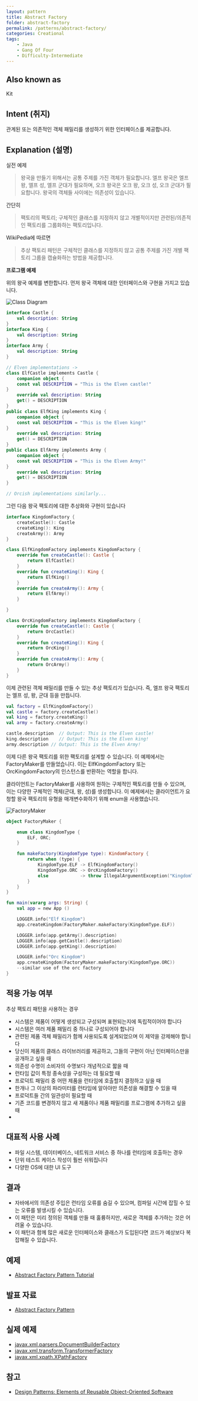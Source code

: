 ```yaml
---
layout: pattern
title: Abstract Factory
folder: abstract-factory
permalink: /patterns/abstract-factory/
categories: Creational
tags:
    - Java
    - Gang Of Four
    - Difficulty-Intermediate
---
```


## Also known as

Kit

## Intent (취지)

관계된 또는 의존적인 객체 패밀리를 생성하기 위한 인터페이스를 제공합니다.

## Explanation (설명)

실전 예제

> 왕국을 만들기 위해서는 공통 주제를 가진 객체가 필요합니다. 엘프 왕국은 엘프 왕, 엘프 성, 엘프 군대가 필요하며, 오크 왕국은 오크 왕, 오크 성, 오크 군대가 필요합니다. 왕국의 객체들 사이에는 의존성이
> 있습니다.

간단히

> 팩토리의 팩토리; 구체적인 클래스를 지정하지 않고 개별적이지만 관련된/의존적인 팩토리를 그룹화하는 팩토리입니다.

WikiPedia에 따르면

> 추상 팩토리 패턴은 구체적인 클래스를 지정하지 않고 공통 주제를 가진 개별 팩토리 그룹을 캡슐화하는 방법을 제공합니다.

**프로그램 예제**

위의 왕국 예제를 변한합니다. 먼저 왕국 객체에 대한 인터페이스와 구현을 가지고 있습니다.

![Class Diagram](doc/diagram1.png)

```kotlin
interface Castle {
    val description: String
}
interface King {
    val description: String
}
interface Army {
    val description: String
}

// Elven implementations ->
class ElfCastle implements Castle {
    companion object {
    const val DESCRIPTION = "This is the Elven castle!"
}
    override val description: String
    get() = DESCRIPTION
}
public class ElfKing implements King {
    companion object {
    const val DESCRIPTION = "This is the Elven king!"
}
    override val description: String
    get() = DESCRIPTION
}
public class ElfArmy implements Army {
    companion object {
    const val DESCRIPTION = "This is the Elven Army!"
}
    override val description: String
    get() = DESCRIPTION
}

// Orcish implementations similarly...

```

그런 다음 왕국 팩토리에 대한 추상화와 구현이 있습니다

```kotlin
interface KingdomFactory {
    createCastle(): Castle
    createKing(): King
    createArmy(): Army
}

class ElfKingdomFactory implements KingdomFactory {
    override fun createCastle(): Castle {
        return ElfCastle()
    }
    override fun createKing(): King {
        return ElfKing()
    }
    override fun createArmy(): Army {
        return ElfArmy()
    }

}

class OrcKingdomFactory implements KingdomFactory {
    override fun createCastle(): Castle {
        return OrcCastle()
    }
    override fun createKing(): King {
        return OrcKing()
    }
    override fun createArmy(): Army {
        return OrcArmy()
    }
}
```

이제 관련된 객체 패밀리를 만들 수 있는 추상 팩토리가 있습니다. 즉, 엘프 왕국 팩토리는 엘프 성, 왕, 군대 등을 만듭니다.

```kotlin
val factory = ElfKingdomFactory()
val castle = factory.createCastle()
val king = factory.createKing()
val army = factory.createArmy()

castle.description  // Output: This is the Elven castle!
king.description    // Output: This is the Elven king!
army.description // Output: This is the Elven Army!
```

이제 다른 왕국 팩토리를 위한 팩토리를 설계할 수 있습니다. 이 예제에서는 FactoryMaker를 만들었습니다. 이는 ElfKingdomFactory 또는 OrcKingdomFactory의 인스턴스를 반환하는
역할을 합니다.

클라이언트는 FactoryMaker를 사용하여 원하는 구체적인 팩토리를 만들 수 있으며, 이는 다양한 구체적인 객체(군대, 왕, 성)를 생성합니다.
이 예제에서는 클라이언트가 요청할 왕국 팩토리의 유형을 매개변수화하기 위해 enum을 사용했습니다.

![FactoryMaker](doc/diagram2.png)

```kotlin
object FactoryMaker {

    enum class KingdomType {
        ELF, ORC;
    }

    fun makeFactory(KingdomType type): KindomFactory {
        return when (type) {
            KingdomType.ELF -> ElfKingdomFactory()
            KingdomType.ORC -> OrcKingdomFactory()
            else            -> throw IllegalArgumentException("KingdomType not supported.")
        }
    }
}

fun main(vararg args: String) {
    val app = new App ()

    LOGGER.info("Elf Kingdom")
    app.createKingdom(FactoryMaker.makeFactory(KingdomType.ELF))

    LOGGER.info(app.getArmy().description)
    LOGGER.info(app.getCastle().description)
    LOGGER.info(app.getKing().description)

    LOGGER.info("Orc Kingdom")
    app.createKingdom(FactoryMaker.makeFactory(KingdomType.ORC))
    --similar use of the orc factory
}
```

## 적용 가능 여부

추상 팩토리 패턴을 사용하는 경우

* 시스템은 제품이 어떻게 생성되고 구성되며 표현되는지에 독립적이어야 합니다
* 시스템은 여러 제품 패밀리 중 하나로 구성되어야 합니다
* 관련된 제품 객체 패밀리가 함께 사용되도록 설계되었으며 이 제약을 강제해야 합니다
* 당신이 제품의 클래스 라이브러리를 제공하고, 그들의 구현이 아닌 인터페이스만을 공개하고 싶을 때
* 의존성 수명이 소비자의 수명보다 개념적으로 짧을 때
* 런타임 값이 특정 종속성을 구성하는 데 필요할 때
* 프로덕트 패밀리 중 어떤 제품을 런타임에 호출할지 결정하고 싶을 때
* 한개나 그 이상의 파라미터를 런타임에 알아야만 의존성을 해결할 수 있을 때
* 프로덕트들 간의 일관성이 필요할 때
* 기존 코드를 변경하지 않고 새 제품이나 제품 패밀리를 프로그램에 추가하고 싶을 때
*

## 대표적 사용 사례

* 파일 시스템, 데이터베이스, 네트워크 서비스 중 하나를 런타임에 호출하는 경우
* 단위 테스트 케이스 작성이 훨씬 쉬워집니다
* 다양한 OS에 대한 UI 도구

## 결과

* 자바에서의 의존성 주입은 런타임 오류를 숨길 수 있으며, 컴파일 시간에 잡힐 수 있는 오류를 발생시킬 수 있습니다.
* 이 패턴은 미리 정의된 객체를 만들 때 훌륭하지만, 새로운 객체를 추가하는 것은 어려울 수 있습니다.
* 이 패턴과 함께 많은 새로운 인터페이스와 클래스가 도입된다면 코드가 예상보다 복잡해질 수 있습니다.

## 예제

* [Abstract Factory Pattern Tutorial](https://www.journaldev.com/1418/abstract-factory-design-pattern-in-java)

## 발표 자료

* [Abstract Factory Pattern](etc/presentation.html)

## 실제 예제

* [javax.xml.parsers.DocumentBuilderFactory](http://docs.oracle.com/javase/8/docs/api/javax/xml/parsers/DocumentBuilderFactory.html)
* [javax.xml.transform.TransformerFactory](http://docs.oracle.com/javase/8/docs/api/javax/xml/transform/TransformerFactory.html#newInstance--)
* [javax.xml.xpath.XPathFactory](http://docs.oracle.com/javase/8/docs/api/javax/xml/xpath/XPathFactory.html#newInstance--)

## 참고

* [Design Patterns: Elements of Reusable Object-Oriented Software](http://www.amazon.com/Design-Patterns-Elements-Reusable-Object-Oriented/dp/0201633612)
